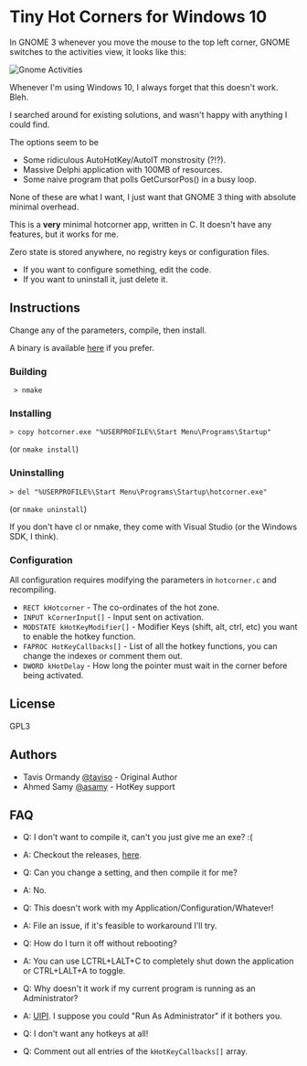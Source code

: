 # Tiny Hot Corners for Windows 10

In GNOME 3 whenever you move the mouse to the top left corner, GNOME switches to the activities view, it looks like this:

 ![Gnome Activities](https://www.gnome.org/wp-content/uploads/2016/03/window-selection-3.20-420x236.png)

Whenever I'm using Windows 10, I always forget that this doesn't work. Bleh.

I searched around for existing solutions, and wasn't happy with anything I could find.

The options seem to be

 * Some ridiculous AutoHotKey/AutoIT monstrosity (?!?).
 * Massive Delphi application with 100MB of resources.
 * Some naive program that polls GetCursorPos() in a busy loop.

None of these are what I want, I just want that GNOME 3 thing with absolute minimal overhead.

This is a **very** minimal hotcorner app, written in C. It doesn't have any features, but it works for me.

Zero state is stored anywhere, no registry keys or configuration files.

- If you want to configure something, edit the code.
- If you want to uninstall it, just delete it.

## Instructions

Change any of the parameters, compile, then install.

A binary is available [here](https://github.com/taviso/hotcorner/releases) if you prefer.

### Building

` > nmake`

### Installing

`> copy hotcorner.exe "%USERPROFILE%\Start Menu\Programs\Startup"`

(or `nmake install`)

### Uninstalling

 `> del "%USERPROFILE%\Start Menu\Programs\Startup\hotcorner.exe"`

(or `nmake uninstall`)

If you don't have cl or nmake, they come with Visual Studio (or the Windows SDK, I think).

### Configuration

All configuration requires modifying the parameters in `hotcorner.c` and recompiling.

* `RECT kHotcorner` - The co-ordinates of the hot zone.
* `INPUT kCornerInput[]` - Input sent on activation.
* `MODSTATE kHotKeyModifier[]` - Modifier Keys (shift, alt, ctrl, etc) you want to enable the hotkey function.
* `FAPROC HotKeyCallbacks[]` - List of all the hotkey functions, you can change the indexes or comment them out.
* `DWORD kHotDelay` - How long the pointer must wait in the corner before being activated.

## License

GPL3

## Authors

* Tavis Ormandy [@taviso](https://github.com/taviso/) - Original Author
* Ahmed Samy [@asamy](https://github.com/asamy) - HotKey support

## FAQ

* Q: I don't want to compile it, can't you just give me an exe? :(
* A: Checkout the releases, [here](https://github.com/taviso/hotcorner/releases).


* Q: Can you change a setting, and then compile it for me?
* A: No.


* Q: This doesn't work with my Application/Configuration/Whatever!
* A: File an issue, if it's feasible to workaround I'll try.


* Q: How do I turn it off without rebooting?
* A: You can use LCTRL+LALT+C to completely shut down the application or CTRL+LALT+A to toggle.

* Q: Why doesn't it work if my current program is running as an Administrator?
* A: [UIPI](https://en.wikipedia.org/wiki/User_Interface_Privilege_Isolation). I suppose you could "Run As Administrator" if it bothers you.

* Q: I don't want any hotkeys at all!
* Q: Comment out all entries of the `kHotKeyCallbacks[]` array.
